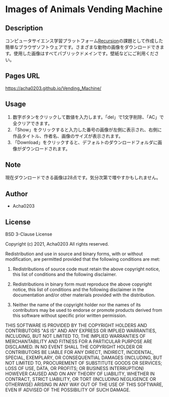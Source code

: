 # Images of Animals Vending Machine

## Description
コンピュータサイエンス学習プラットフォーム[Recursion](https://recursionist.io)の課題として作成した簡単なブラウザソフトウェアです。さまざまな動物の画像をダウンロードできます。使用した画像はすべてパブリックドメインです。壁紙などにご利用ください。

## Pages URL

https://acha0203.github.io/Vending_Machine/

## Usage

1. 数字ボタンをクリックして数値を入力します。「del」で1文字削除、「AC」で全クリアできます。
2. 「Show」をクリックすると入力した番号の画像が左側に表示され、右側に作品タイトル、作者名、画像のサイズが表示されます。
3. 「Download」をクリックすると、デフォルトのダウンロードフォルダに画像がダウンロードされます。

## Note

現在ダウンロードできる画像は28点です。気分次第で増やすかもしれません。

## Author

- Acha0203

## License

BSD 3-Clause License

Copyright (c) 2021, Acha0203
All rights reserved.

Redistribution and use in source and binary forms, with or without
modification, are permitted provided that the following conditions are met:

1. Redistributions of source code must retain the above copyright notice, this
   list of conditions and the following disclaimer.

2. Redistributions in binary form must reproduce the above copyright notice,
   this list of conditions and the following disclaimer in the documentation
   and/or other materials provided with the distribution.

3. Neither the name of the copyright holder nor the names of its
   contributors may be used to endorse or promote products derived from
   this software without specific prior written permission.

THIS SOFTWARE IS PROVIDED BY THE COPYRIGHT HOLDERS AND CONTRIBUTORS "AS IS"
AND ANY EXPRESS OR IMPLIED WARRANTIES, INCLUDING, BUT NOT LIMITED TO, THE
IMPLIED WARRANTIES OF MERCHANTABILITY AND FITNESS FOR A PARTICULAR PURPOSE ARE
DISCLAIMED. IN NO EVENT SHALL THE COPYRIGHT HOLDER OR CONTRIBUTORS BE LIABLE
FOR ANY DIRECT, INDIRECT, INCIDENTAL, SPECIAL, EXEMPLARY, OR CONSEQUENTIAL
DAMAGES (INCLUDING, BUT NOT LIMITED TO, PROCUREMENT OF SUBSTITUTE GOODS OR
SERVICES; LOSS OF USE, DATA, OR PROFITS; OR BUSINESS INTERRUPTION) HOWEVER
CAUSED AND ON ANY THEORY OF LIABILITY, WHETHER IN CONTRACT, STRICT LIABILITY,
OR TORT (INCLUDING NEGLIGENCE OR OTHERWISE) ARISING IN ANY WAY OUT OF THE USE
OF THIS SOFTWARE, EVEN IF ADVISED OF THE POSSIBILITY OF SUCH DAMAGE.